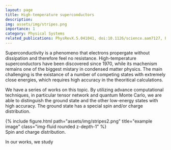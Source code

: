 ```yaml
---
layout: page
title: High-temperature superconductors
description: 
img: assets/img/stripes.png
importance: 1
category: Physical Systems
related_publications: PhysRevX.5.041041, doi:10.1126/science.aam7127, PhysRevB.102.041106, PhysRevX.10.031016
---
```


Superconductivity is a phenomeno that electrons propergate without dissipation and therefore feel no resistance. 
High-temperature superconductors have been discovered since 1970, while its machenism remains one of the biggest mistary in condensed matter physics.
The main challenging is the existance of a number of competing states with extremely close energies, which requires high accuracy in the theoritical calculations.

We have a series of works on this topic. By utilizing advance computational techniques, in particular tensor network and quantum Monte Carlo, we are able to distinguish the ground state and the other low-energy states with high accuracy.
The ground state has a special spin and/or charge distribution.

<div class="row">
    <div class="col-sm mt-3 mt-md-0">
        {% include figure.html path="assets/img/stripes2.png" title="example image" class="img-fluid rounded z-depth-1" %}
    </div>
</div>
<div class="caption">
    Spin and charge distribution.
</div>

In our works, we study 
